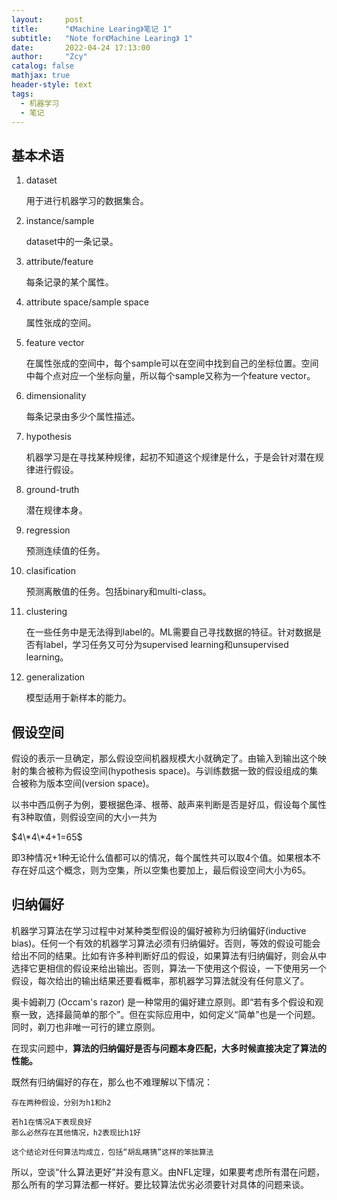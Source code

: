 ```yaml
---
layout:     post
title:      "《Machine Learing》笔记 1"
subtitle:   "Note for《Machine Learing》 1"
date:       2022-04-24 17:13:00
author:     "Zcy"
catalog: false
mathjax: true
header-style: text
tags:
  - 机器学习
  - 笔记
---
```




## 基本术语

1. dataset

   用于进行机器学习的数据集合。

   

2. instance/sample

   dataset中的一条记录。

   

3. attribute/feature

   每条记录的某个属性。

   

4. attribute space/sample space

   属性张成的空间。

   

5. feature vector

   在属性张成的空间中，每个sample可以在空间中找到自己的坐标位置。空间中每个点对应一个坐标向量，所以每个sample又称为一个feature vector。

   

6. dimensionality

   每条记录由多少个属性描述。

   

7. hypothesis

   机器学习是在寻找某种规律，起初不知道这个规律是什么，于是会针对潜在规律进行假设。

   

8. ground-truth

   潜在规律本身。

   

9. regression

   预测连续值的任务。

   

10. clasification

    预测离散值的任务。包括binary和multi-class。

    

11. clustering

    在一些任务中是无法得到label的。ML需要自己寻找数据的特征。针对数据是否有label，学习任务又可分为supervised learning和unsupervised learning。

    

12. generalization

    模型适用于新样本的能力。





## 假设空间

假设的表示一旦确定，那么假设空间机器规模大小就确定了。由输入到输出这个映射的集合被称为假设空间(hypothesis space)。与训练数据一致的假设组成的集合被称为版本空间(version space)。

以书中西瓜例子为例，要根据色泽、根蒂、敲声来判断是否是好瓜，假设每个属性有3种取值，则假设空间的大小一共为

$4\*4\*4+1=65$

即3种情况+1种无论什么值都可以的情况，每个属性共可以取4个值。如果根本不存在好瓜这个概念，则为空集，所以空集也要加上，最后假设空间大小为65。





## 归纳偏好

机器学习算法在学习过程中对某种类型假设的偏好被称为归纳偏好(inductive bias)。任何一个有效的机器学习算法必须有归纳偏好。否则，等效的假设可能会给出不同的结果。比如有许多种判断好瓜的假设，如果算法有归纳偏好，则会从中选择它更相信的假设来给出输出。否则，算法一下使用这个假设，一下使用另一个假设，每次给出的输出结果还要看概率，那机器学习算法就没有任何意义了。



奥卡姆剃刀 (Occam's razor) 是一种常用的偏好建立原则。即“若有多个假设和观察一致，选择最简单的那个”。但在实际应用中，如何定义“简单”也是一个问题。同时，剃刀也非唯一可行的建立原则。

在现实问题中，**算法的归纳偏好是否与问题本身匹配，大多时候直接决定了算法的性能。**



既然有归纳偏好的存在，那么也不难理解以下情况：

```
存在两种假设，分别为h1和h2

若h1在情况A下表现良好
那么必然存在其他情况，h2表现比h1好

这个结论对任何算法均成立，包括“胡乱瞎猜”这样的笨拙算法
```

所以，空谈“什么算法更好”并没有意义。由NFL定理，如果要考虑所有潜在问题，那么所有的学习算法都一样好。要比较算法优劣必须要针对具体的问题来谈。

